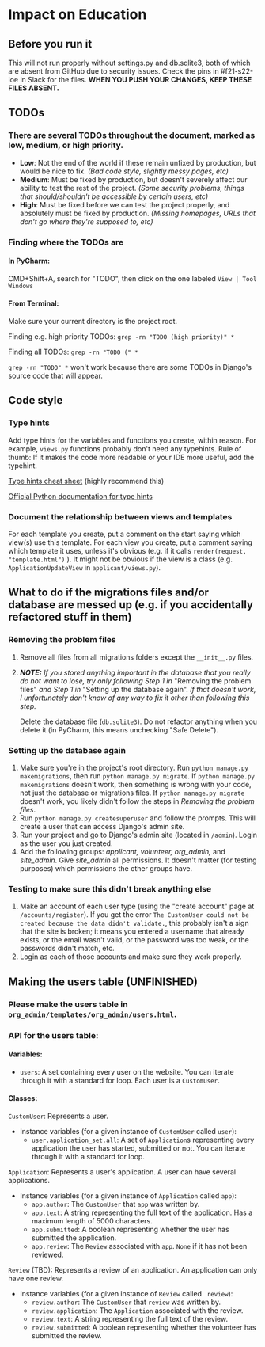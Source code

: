 # Impact on Education

## Before you run it

This will not run properly without settings.py and db.sqlite3, both of which are absent from GitHub due to security issues. Check the pins in #f21-s22-ioe in Slack for the files. **WHEN YOU PUSH YOUR CHANGES, KEEP THESE FILES ABSENT.**
## TODOs
### There are several TODOs throughout the document, marked as low, medium, or high priority.

- **Low**: Not the end of the world if these remain unfixed by production, but would be nice to fix. 
*(Bad code style, slightly messy pages, etc)*
- **Medium**: Must be fixed by production, but doesn't severely affect our ability to test the rest of the project.
*(Some security problems, things that should/shouldn't be accessible by certain users, etc)*
- **High**: Must be fixed before we can test the project properly, and absolutely must be fixed by production.
*(Missing homepages, URLs that don't go where they're supposed to, etc)*

### Finding where the TODOs are
#### In PyCharm: 
CMD+Shift+A, search for "TODO", then click on the one labeled `View | Tool Windows`
#### From Terminal:
Make sure your current directory is the project root.

Finding e.g. high priority TODOs:
`grep -rn "TODO (high priority)" *`

Finding all TODOs: `grep -rn "TODO (" *`

`grep -rn "TODO" *` won't work because there are some TODOs in Django's source code that will appear.

## Code style

### Type hints
Add type hints for the variables and functions you create, within reason. 
For example, `views.py` functions probably don't need any typehints. Rule of thumb:
If it makes the code more readable or your IDE more useful, add the typehint.

[Type hints cheat sheet](https://mypy.readthedocs.io/en/stable/cheat_sheet_py3.html) (highly recommend this)

[Official Python documentation for type hints](https://docs.python.org/3/library/typing.html)


### Document the relationship between views and templates
For each template you create, put a comment on the start saying which view(s) use this template. 
For each view you create, put a comment saying which template it uses, unless it's obvious (e.g. if it calls `render(request, "template.html")` ). 
It might not be obvious if the view is a class 
(e.g. `ApplicationUpdateView` in `applicant/views.py`).



## What to do if the migrations files and/or database are messed up (e.g. if you accidentally refactored stuff in them)

### Removing the problem files

1. Remove all files from all migrations folders except the `__init__.py` files.

2. ***NOTE:** If you stored anything important in the database that you really do not want to lose, try only following Step 1 in* "Removing the problem files" *and Step 1 in* "Setting up the database again". *If that doesn't work, I unfortunately don't know of any way to fix it other than following this step.*

   Delete the database file (`db.sqlite3`). Do not refactor anything when you delete it (in PyCharm, this means unchecking "Safe Delete").

### Setting up the database again

1. Make sure you're in the project's root directory. Run `python manage.py makemigrations`, then run `python manage.py migrate`. If `python manage.py makemigrations` doesn't work, then something is wrong with your code, not just the database or migrations files. If `python manage.py migrate` doesn't work, you likely didn't follow the steps in *Removing the problem files*.
2. Run `python manage.py createsuperuser` and follow the prompts. This will create a user that can access Django's admin site.
3. Run your project and go to Django's admin site (located in `/admin`). Login as the user you just created.
4. Add the following groups: *applicant, volunteer, org_admin,* and *site_admin*. Give *site_admin* all permissions. It doesn't matter (for testing purposes) which permissions the other groups have.

### Testing to make sure this didn't break anything else

1. Make an account of each user type (using the "create account" page at `/accounts/register`). If you get the error `The CustomUser could not be created because the data didn't validate.`, this probably isn't a sign that the site is broken; it means you entered a username that already exists, or the email wasn't valid, or the password was too weak, or the passwords didn't match, etc.
2. Login as each of those accounts and make sure they work properly. 


## Making the users table (UNFINISHED)
### Please make the users table in `org_admin/templates/org_admin/users.html`.

### API for the users table:
#### Variables:
- `users`: A set containing every user on the website. You can iterate through it with a standard for loop. Each user is a `CustomUser`.

#### Classes:

`CustomUser`: Represents a user.

- Instance variables (for a given instance of `CustomUser` called `user`):
  - `user.application_set.all`: A set of `Application`s representing every application the user has started, submitted or not. You can iterate through it with a standard for loop.

`Application`: Represents a user's application. A user can have several applications.
- Instance variables (for a given instance of `Application` called `app`):
  - `app.author`: The `CustomUser` that `app` was written by.
  - `app.text`: A string representing the full text of the application. Has a maximum length of 5000 characters.
  - `app.submitted`: A boolean representing whether the user has submitted the application.
  - `app.review`: The `Review` associated with `app`. `None` if it has not been reviewed.

`Review` (TBD): Represents a review of an application. An application can only have one review.
- Instance variables (for a given instance of `Review` called ` review`):
  - `review.author`: The `CustomUser` that `review` was written by.
  - `review.application`: The `Application` associated with the review.
  - `review.text`: A string representing the full text of the review.
  - `review.submitted`: A boolean representing whether the volunteer has submitted the review.
